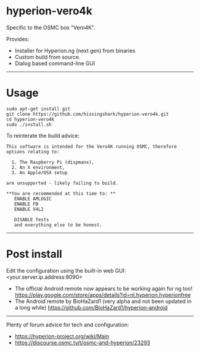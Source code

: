 # hyperion-vero4k
Specific to the OSMC box "Vero4K".

Provides:
* Installer for Hyperion.ng (next gen) from binaries
* Custom build from source.
* Dialog based command-line GUI

---
# Usage

```
sudo apt-get install git
git clone https://github.com/hissingshark/hyperion-vero4k.git
cd hyperion-vero4k
sudo ./install.sh
```
To reinterate the build advice:
```
This software is intended for the Vero4K running OSMC, therefore options relating to:  

  1. The Raspberry Pi (dispmanx),
  2. An X environment,
  3. An Apple/OSX setup

are unsupported - likely failing to build.

**You are recommended at this time to: **
   ENABLE AMLOGIC
   ENABLE FB
   ENABLE V4L2

   DISABLE Tests
   and everything else to be honest.
```
---
# Post install
Edit the configuration using the built-in web GUI:  
\<your.server.ip.address:8090\>
* The official Android remote now appears to be working again for ng too!  
https://play.google.com/store/apps/details?id=nl.hyperion.hyperionfree
* The Android remote by BioHaZard1 (very alpha and not been updated in a long while)
https://github.com/BioHaZard1/hyperion-android

---
Plenty of forum advice for tech and configuration:
* https://hyperion-project.org/wiki/Main
* https://discourse.osmc.tv/t/osmc-and-hyperion/23293
